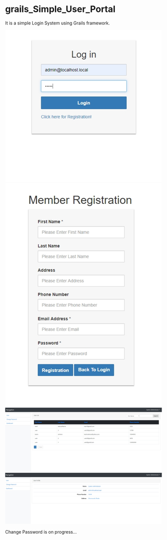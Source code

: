 # grails_Simple_User_Portal
It is a simple Login System using Grails framework.


![](demo1.jpg)
![](demo2.jpg)
![](demo3.jpg)
![](demo4.jpg)

Change Password is on progress...
